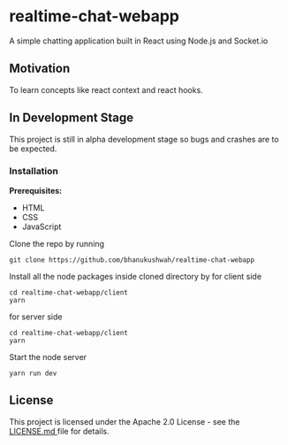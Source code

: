 # realtime-chat-webapp
A simple chatting application built in React using Node.js and Socket.io


## Motivation
To learn concepts like react context and react hooks.  

## In Development Stage
This project is still in alpha development stage so bugs and crashes are to be expected.

### Installation

**Prerequisites:**
* HTML
* CSS
* JavaScript

Clone the repo by running
```
git clone https://github.com/bhanukushwah/realtime-chat-webapp
```

Install all the node packages inside cloned directory by
for client side
```
cd realtime-chat-webapp/client
yarn
```

for server side
```
cd realtime-chat-webapp/client
yarn
```

Start the node server
```
yarn run dev
```

## License

This project is licensed under the Apache 2.0 License - see the [LICENSE.md ](LICENSE.md) file for details.
